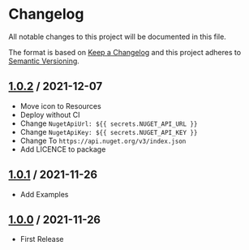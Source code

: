 # Changelog
All notable changes to this project will be documented in this file.

The format is based on [Keep a Changelog](http://keepachangelog.com/en/1.0.0/)
and this project adheres to [Semantic Versioning](http://semver.org/spec/v2.0.0.html).

## [1.0.2] / 2021-12-07
- Move icon to Resources
- Deploy without CI
- Change `NugetApiUrl: ${{ secrets.NUGET_API_URL }}`
- Change `NugetApiKey: ${{ secrets.NUGET_API_KEY }}`
- Change To `https://api.nuget.org/v3/index.json`
- Add LICENCE to package

## [1.0.1] / 2021-11-26
- Add Examples

## [1.0.0] / 2021-11-26
- First Release

[vNext]: https://github.com/ricaun-io/Autodesk.PackageBuilder/compare/1.0.0...HEAD
[1.0.2]: https://github.com/ricaun-io/Autodesk.PackageBuilder/compare/1.0.1...1.0.2
[1.0.1]: https://github.com/ricaun-io/Autodesk.PackageBuilder/compare/1.0.0...1.0.1
[1.0.0]: https://github.com/ricaun-io/Autodesk.PackageBuilder/compare/1.0.0